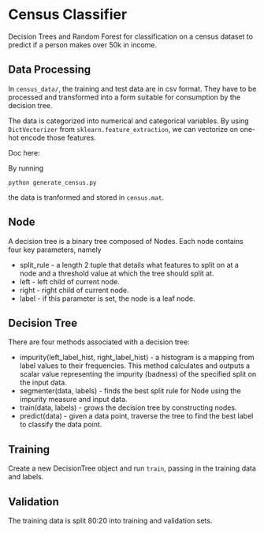 # Census Classifier

Decision Trees and Random Forest for classification on a census dataset to predict if a person makes over 50k in income. 

## Data Processing

In `census_data/`, the training and test data are in csv format. They have to be processed and transformed into a form suitable for consumption by the decision tree.

The data is categorized into numerical and categorical variables. By using `DictVectorizer` from `sklearn.feature_extraction`, we can vectorize on one-hot encode those features. 

Doc here: [](http://scikit-learn.org/stable/modules/feature_extraction.html)

By running 
```
python generate_census.py
```
the data is tranformed and stored in `census.mat`.

## Node

A decision tree is a binary tree composed of Nodes. Each node contains four key parameters, namely 
* split_rule - a length 2 tuple that details what features to split on at a node and a threshold value at which the tree should split at.
* left - left child of current node.
* right - right child of current node.
* label - if this parameter is set, the node is a leaf node. 

## Decision Tree

There are four methods associated with a decision tree:
* impurity(left_label_hist, right_label_hist) - a histogram is a mapping from label values to their frequencies. This method calculates and outputs a scalar value representing the impurity (badness) of the specified split on the input data.
* segmenter(data, labels) - finds the best split rule for Node using the impurity measure and input data.
* train(data, labels) - grows the decision tree by constructing nodes.
* predict(data) - given a data point, traverse the tree to find the best label to classify the data point. 

## Training 

Create a new DecisionTree object and run `train`, passing in the training data and labels.  

## Validation

The training data is split 80:20 into training and validation sets.
